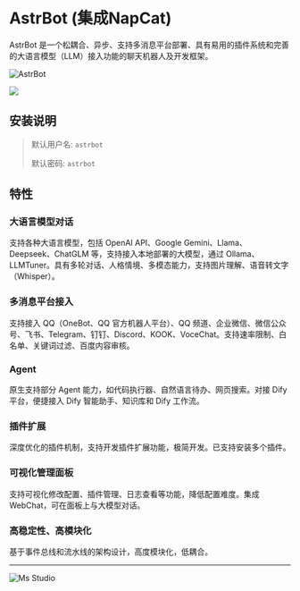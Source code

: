 # AstrBot (集成NapCat)

AstrBot 是一个松耦合、异步、支持多消息平台部署、具有易用的插件系统和完善的大语言模型（LLM）接入功能的聊天机器人及开发框架。

![AstrBot](https://file.lifebus.top/imgs/astrbot_cover.png)

![](https://img.shields.io/badge/%E6%96%B0%E7%96%86%E8%90%8C%E6%A3%AE%E8%BD%AF%E4%BB%B6%E5%BC%80%E5%8F%91%E5%B7%A5%E4%BD%9C%E5%AE%A4-%E6%8F%90%E4%BE%9B%E6%8A%80%E6%9C%AF%E6%94%AF%E6%8C%81-blue)

## 安装说明

> 默认用户名: `astrbot`
>
> 默认密码: `astrbot`

## 特性

### 大语言模型对话

支持各种大语言模型，包括 OpenAI API、Google Gemini、Llama、Deepseek、ChatGLM 等，支持接入本地部署的大模型，通过
Ollama、LLMTuner。具有多轮对话、人格情境、多模态能力，支持图片理解、语音转文字（Whisper）。

### 多消息平台接入

支持接入 QQ（OneBot、QQ 官方机器人平台）、QQ
频道、企业微信、微信公众号、飞书、Telegram、钉钉、Discord、KOOK、VoceChat。支持速率限制、白名单、关键词过滤、百度内容审核。

### Agent

原生支持部分 Agent 能力，如代码执行器、自然语言待办、网页搜索。对接 Dify 平台，便捷接入 Dify 智能助手、知识库和 Dify
工作流。

### 插件扩展

深度优化的插件机制，支持开发插件扩展功能，极简开发。已支持安装多个插件。

### 可视化管理面板

支持可视化修改配置、插件管理、日志查看等功能，降低配置难度。集成 WebChat，可在面板上与大模型对话。

### 高稳定性、高模块化

基于事件总线和流水线的架构设计，高度模块化，低耦合。

---

![Ms Studio](https://file.lifebus.top/imgs/ms_blank_001.png)
